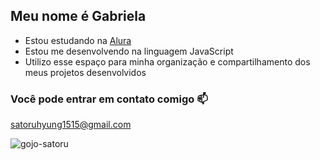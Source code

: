 ## Meu nome é Gabriela

- Estou estudando na [Alura](https://www.alura.com.br)
- Estou me desenvolvendo na linguagem JavaScript
- Utilizo esse espaço para minha organização e compartilhamento dos meus projetos desenvolvidos

### Você pode entrar em contato comigo 📫

satoruhyung1515@gmail.com

![gojo-satoru](https://github.com/SATORUHYUNG/satoruhyung/assets/171145044/a3424548-b817-40b7-8b35-4d3f6cc686a3)

